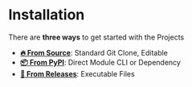 # Installation

There are **three ways** to get started with the Projects

- [**🔥 From Source**](source.md): Standard Git Clone, Editable
- [**📦 From PyPI**](pypi.md): Direct Module CLI or Dependency
- [**🦀 From Releases**](releases.md): Executable Files
